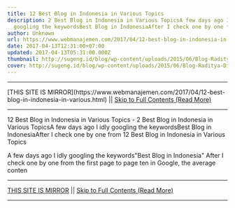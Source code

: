 ```yaml
---
title: 12 Best Blog in Indonesia in Various Topics
description: 2 Best Blog in Indonesia in Various TopicsA few days ago I idly
  googling the keywordsBest Blog in IndonesiaAfter I check one by one from
author: Unknown
url: https://www.webmanajemen.com/2017/04/12-best-blog-in-indonesia-in-various.html
date: 2017-04-13T12:31:00+07:00
updated: 2017-04-13T05:31:00.000Z
thumbnail: http://sugeng.id/blog/wp-content/uploads/2015/06/Blog-Raditya-Dika-800x392.png
cover: http://sugeng.id/blog/wp-content/uploads/2015/06/Blog-Raditya-Dika-800x392.png
---
```


<hr/> [THIS SITE IS MIRROR](https://www.webmanajemen.com/2017/04/12-best-blog-in-indonesia-in-various.html) || <a href="https://www.webmanajemen.com/2017/04/12-best-blog-in-indonesia-in-various.html" rel="follow" class="button" id="read-more">Skip to Full Contents (Read More)</a> <hr/> 12 Best Blog in Indonesia in Various Topics - 2 Best Blog in Indonesia in Various TopicsA few days ago I idly googling the keywordsBest Blog in IndonesiaAfter I check one by one from 12 Best Blog in Indonesia in Various Topics


A few days ago I idly googling the keywords"Best Blog in Indonesia"
After I check one by one from the first page to page ten in Google, the average conten <hr/> [THIS SITE IS MIRROR](https://www.webmanajemen.com/2017/04/12-best-blog-in-indonesia-in-various.html) || <a href="https://www.webmanajemen.com/2017/04/12-best-blog-in-indonesia-in-various.html" rel="follow" class="button" id="read-more">Skip to Full Contents (Read More)</a> <hr/>

<script>
    if (location.host.includes('dimaslanjaka12')) {
      location.replace('https://www.webmanajemen.com/2017/04/12-best-blog-in-indonesia-in-various.html');
    }
  </script>